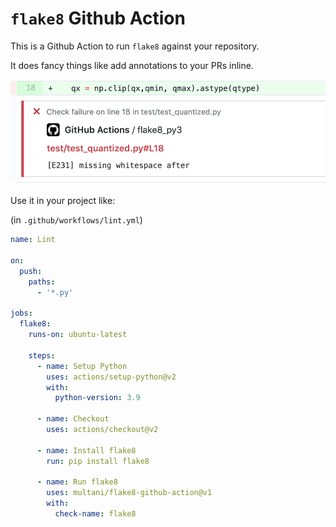 # `flake8` Github Action

This is a Github Action to run `flake8` against your repository.

It does fancy things like add annotations to your PRs inline.

![image](docs/image.png)

Use it in your project like:

(in `.github/workflows/lint.yml`)

```yaml
name: Lint

on:
  push:
    paths:
      - '*.py'

jobs:
  flake8:
    runs-on: ubuntu-latest

    steps:
      - name: Setup Python
        uses: actions/setup-python@v2
        with:
          python-version: 3.9

      - name: Checkout
        uses: actions/checkout@v2

      - name: Install flake8
        run: pip install flake8

      - name: Run flake8
        uses: multani/flake8-github-action@v1
        with:
          check-name: flake8
```
